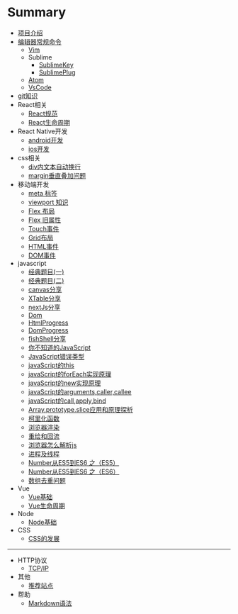 # Summary

* [项目介绍](README.md)
* [编辑器常规命令](README.md)
    * [Vim](editor/vim.md)
    * Sublime
        * [SublimeKey](editor/sublime/sublimeKey.md)
        * [SublimePlug](editor/sublime/sublimeTag.md)
    * [Atom](editor/atom.md)
    * [VsCode](editor/vscode.md)
* [git知识](git/basic.md)
* React相关
    * [React规范](react/normative.md)
    * [React生命周期](react/reactComponent.md)
* React Native开发
    * [android开发](react-native/android.md)
    * [ios开发](react-native/ios.md)
* css相关
    * [div内文本自动换行](css/enter.md)
    * [margin垂直叠加问题](css/margin.md)
* 移动端开发
    * [meta 标签](mobile/meta.md)
    * [viewport 知识](mobile/viewport.md)
    * [Flex 布局](mobile/flex.md)
    * [Flex 旧属性](mobile/flexBox.md)
    * [Touch事件](mobile/touch.md)
    * [Grid布局](mobile/grid.md)
    * [HTML事件](mobile/HTML.md)
    * [DOM事件](mobile/event.md)
* javascript
    * [经典题目(一)](javascript/exam.md)
    * [经典题目(二)](javascript/examTwo.md)
    * [canvas分享](javascript/canvas.md)
    * [XTable分享](share/xtable.md)
    * [nextJs分享](share/nextJs.md)
    * [Dom](javascript/Dom.md)
    * [HtmlProgress](javascript/HtmlProgress.md)
    * [DomProgress](javascript/DomProgress2.md)
    * [fishShell分享](share/fish-shell.md)
    * [你不知道的JavaScript](javascript/knowJavascript.md)
    * [JavaScript错误类型](javascript/error.md)
    * [javaScript的this](javascript/this.md)
    * [javaScript的forEach实现原理](javascript/foreach.md)
    * [javaScript的new实现原理](javascript/new.md)
    * [javaScript的arguments,caller,callee](javascript/arguments.md)
    * [javaScript的call,apply,bind](javascript/call.md)
    * [Array.prototype.slice应用和原理探析](javascript/slice.md)
    * [柯里化函数](javascript/Currying.md)
    * [浏览器渲染](javascript/DomDrawing.md)
    * [重绘和回流](javascript/RepaintsReflows.md)
    * [浏览器怎么解析js](javascript/jsExplained.md)
    * [进程及线程](javascript/thread.md)
    * [Number从ES5到ES6 之（ES5）](javascript/NumberES5.md)
    * [Number从ES5到ES6 之（ES6）](javascript/NumberES6.md)
    * [数组去重问题](javascript/UniqueArray.md)
* Vue
    * [Vue基础](vue/basic.md)
    * [Vue生命周期](vue/lifecycle.md)
* Node
    * [Node基础](node/basic.md)
* CSS
    * [CSS的发展](css/basic.md)

-----
* HTTP协议
    * [TCP/IP](http/basic.md)
* 其他
    * [推荐站点](other/site.md)
* 帮助
    * [Markdown语法](help/markdown.md)
